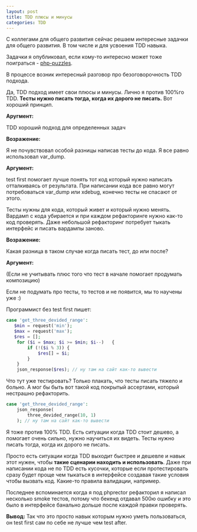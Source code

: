 ```yaml
---
layout: post
title: TDD плюсы и минусы
categories: TDD
---
```


С коллегами для общего развития сейчас решаем интересные задачки для общего развития. В том числе и для усвоения TDD навыка. 

Задачки я опубликовал, если кому-то интересно может тоже поиграться - [php-puzzles](https://github.com/otis22/php-puzzles).

В процессе возник интересный разговор про безоговорочность TDD подхода. 

Да, TDD подход имеет свои плюсы и минусы. Лично я против 100%го TDD. **Тесты нужно писать тогда, когда их дорого не писать.** Вот хороший принцип. 

**Аругмент:** 

TDD хороший подход для определенных задач

**Возражение:**

Я не почувствовал особой разницы написав тесты до кода. Я все равно использовал var_dump.

**Аргумент:**

test first помогает лучше понять тот код который нужно написать отталкиваясь от результата. При написании кода все равно могут потребоваться var_dump или xdebug, конечно тесты не спасают от этого. 

Тесты нужны для кода, который живет и который нужно менять. Вардамп с кода убирается и при каждом рефакторинге нужно как-то код проверять. Даже небольшой рефакторинг потребует тыкать интерфейс и писать вардампы заново.

**Возражение:** 

Какая разница в таком случае когда писать тест, до или после?

**Аргумент:**

(Если не учитывать плюс того что тест в начале помогает продумать композицию)

Если не подумать про тесты, то тестов и не появится, мы то научены уже :) 

Программист без test first пишет: 

```php
case 'get_three_devided_range':
   $min = request('min');
   $max = request('max'); 
   $res = [];
    for ($i = $max; $i >= $min; $i--)   {
        if (!($i % 3)) {
            $res[] = $i;
        }
    }
    json_response($res); // ну там на сайт как-то вывести
```

Что тут уже тестировать? Только плакать, что тесты писать тяжело и больно. А мог бы быть вот такой код покрытый ассертами, который нестрашно рефакторить.

```php
case 'get_three_devided_range':
    json_response(
        three_devided_range(10, 1)
    ); // ну там на сайт как-то вывести
```

Я тоже против 100% TDD. Есть ситуации когда TDD стоит дешево, а помогает очень сильно, нужно научиться их видеть. Тесты нужно писать тогда, когда их дорого не писать. 

Просто есть ситуации когда TDD выходит быстрее и дешевле и навык этот нужен, чтобы **такие сценарии находить и использовать**. Даже при написании кода не по TDD есть кусочки, которые если протестировать сразу будет проще чем тыкаться в интерфейсе создавая такие условия чтобы вызвать код. Какие-то правила валидации, например. 

Последнее вспоминается когда я под phprector рефакторил я написал несколько smoke тестов, потому что бекенд отдавал 500ю ошибку и это было в интерфейсе банально дольше после каждой правки проверять.

**Вывод:** Так что это просто навык которым нужно уметь пользоваться, он test first сам по себе не лучше чем test after.
